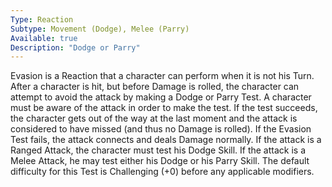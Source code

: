 ```yaml
---
Type: Reaction
Subtype: Movement (Dodge), Melee (Parry)
Available: true
Description: "Dodge or Parry"
---
```



Evasion is a Reaction that a character can perform when it is not his Turn. After a character is hit, but before Damage is rolled, the character can attempt to avoid the attack by making a Dodge or Parry Test. A character must be aware of the attack in order to make the test. If the test succeeds, the character gets out of the way at the last moment and the attack is considered to have missed (and thus no Damage is rolled). If the Evasion Test fails, the attack connects and deals Damage normally. If the attack is a Ranged Attack, the character must test his Dodge Skill. If the attack is a Melee Attack, he may test either his Dodge or his Parry Skill. The default difficulty for this Test is Challenging (+0) before any applicable modifiers.